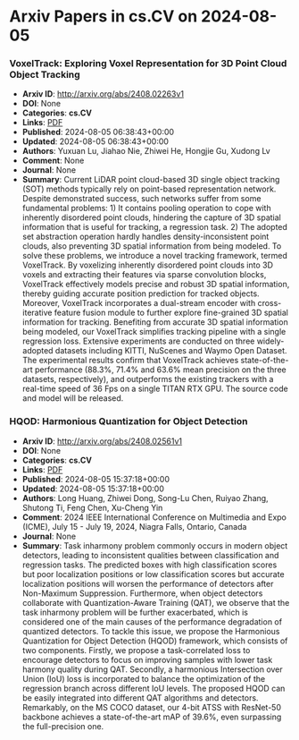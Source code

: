 # Arxiv Papers in cs.CV on 2024-08-05
### VoxelTrack: Exploring Voxel Representation for 3D Point Cloud Object Tracking
- **Arxiv ID**: http://arxiv.org/abs/2408.02263v1
- **DOI**: None
- **Categories**: **cs.CV**
- **Links**: [PDF](http://arxiv.org/pdf/2408.02263v1)
- **Published**: 2024-08-05 06:38:43+00:00
- **Updated**: 2024-08-05 06:38:43+00:00
- **Authors**: Yuxuan Lu, Jiahao Nie, Zhiwei He, Hongjie Gu, Xudong Lv
- **Comment**: None
- **Journal**: None
- **Summary**: Current LiDAR point cloud-based 3D single object tracking (SOT) methods typically rely on point-based representation network. Despite demonstrated success, such networks suffer from some fundamental problems: 1) It contains pooling operation to cope with inherently disordered point clouds, hindering the capture of 3D spatial information that is useful for tracking, a regression task. 2) The adopted set abstraction operation hardly handles density-inconsistent point clouds, also preventing 3D spatial information from being modeled. To solve these problems, we introduce a novel tracking framework, termed VoxelTrack. By voxelizing inherently disordered point clouds into 3D voxels and extracting their features via sparse convolution blocks, VoxelTrack effectively models precise and robust 3D spatial information, thereby guiding accurate position prediction for tracked objects. Moreover, VoxelTrack incorporates a dual-stream encoder with cross-iterative feature fusion module to further explore fine-grained 3D spatial information for tracking. Benefiting from accurate 3D spatial information being modeled, our VoxelTrack simplifies tracking pipeline with a single regression loss. Extensive experiments are conducted on three widely-adopted datasets including KITTI, NuScenes and Waymo Open Dataset. The experimental results confirm that VoxelTrack achieves state-of-the-art performance (88.3%, 71.4% and 63.6% mean precision on the three datasets, respectively), and outperforms the existing trackers with a real-time speed of 36 Fps on a single TITAN RTX GPU. The source code and model will be released.



### HQOD: Harmonious Quantization for Object Detection
- **Arxiv ID**: http://arxiv.org/abs/2408.02561v1
- **DOI**: None
- **Categories**: **cs.CV**
- **Links**: [PDF](http://arxiv.org/pdf/2408.02561v1)
- **Published**: 2024-08-05 15:37:18+00:00
- **Updated**: 2024-08-05 15:37:18+00:00
- **Authors**: Long Huang, Zhiwei Dong, Song-Lu Chen, Ruiyao Zhang, Shutong Ti, Feng Chen, Xu-Cheng Yin
- **Comment**: 2024 IEEE International Conference on Multimedia and Expo (ICME),
  July 15 - July 19, 2024, Niagra Falls, Ontario, Canada
- **Journal**: None
- **Summary**: Task inharmony problem commonly occurs in modern object detectors, leading to inconsistent qualities between classification and regression tasks. The predicted boxes with high classification scores but poor localization positions or low classification scores but accurate localization positions will worsen the performance of detectors after Non-Maximum Suppression. Furthermore, when object detectors collaborate with Quantization-Aware Training (QAT), we observe that the task inharmony problem will be further exacerbated, which is considered one of the main causes of the performance degradation of quantized detectors. To tackle this issue, we propose the Harmonious Quantization for Object Detection (HQOD) framework, which consists of two components. Firstly, we propose a task-correlated loss to encourage detectors to focus on improving samples with lower task harmony quality during QAT. Secondly, a harmonious Intersection over Union (IoU) loss is incorporated to balance the optimization of the regression branch across different IoU levels. The proposed HQOD can be easily integrated into different QAT algorithms and detectors. Remarkably, on the MS COCO dataset, our 4-bit ATSS with ResNet-50 backbone achieves a state-of-the-art mAP of 39.6%, even surpassing the full-precision one.



